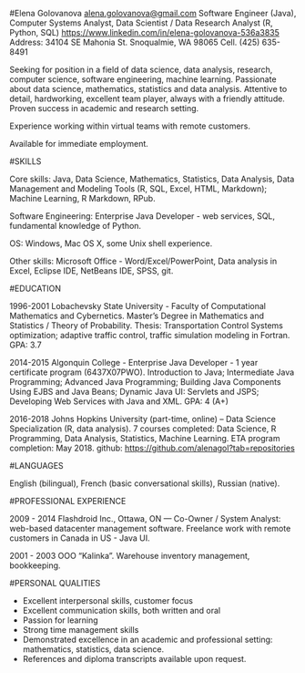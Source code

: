 #Elena Golovanova <alena.golovanova@gmail.com>
Software Engineer (Java), Computer Systems Analyst,
Data Scientist / Data Research Analyst (R, Python, SQL)
https://www.linkedin.com/in/elena-golovanova-536a3835
Address: 34104 SE Mahonia St.
Snoqualmie, WA 98065
Cell. (425) 635-8491

Seeking for position in a field of data science, data analysis, research, computer science,
software engineering, machine learning. Passionate about data science, mathematics,
statistics and data analysis. Attentive to detail, hardworking, excellent team player,
always with a friendly attitude. Proven success in academic and research setting.

Experience working within virtual teams with remote customers. 

Available for immediate employment.
 
#SKILLS

Core skills: Java, Data Science, Mathematics, Statistics, Data Analysis, Data Management
and Modeling Tools (R, SQL, Excel, HTML, Markdown); Machine Learning, R Markdown, RPub.

Software Engineering: Enterprise Java Developer - web services, SQL, fundamental knowledge
of Python.

OS: Windows, Mac OS X, some Unix shell experience.

Other skills: Microsoft Office - Word/Excel/PowerPoint, Data analysis in Excel, Eclipse
IDE, NetBeans IDE, SPSS, git.

#EDUCATION

1996-2001  Lobachevsky State University - Faculty of Computational Mathematics and Cybernetics.
Master’s Degree in Mathematics and Statistics / Theory of Probability. Thesis: Transportation
Control Systems optimization; adaptive traffic control, traffic simulation modeling in Fortran.
GPA: 3.7

2014-2015  Algonquin College  - Enterprise Java Developer - 1 year certificate program (6437X07PWO).
Introduction to Java; Intermediate Java Programming; Advanced Java Programming; Building Java
Components Using EJBS and Java Beans; Dynamic Java UI: Servlets and JSPS; Developing Web Services
with Java and XML.
GPA: 4 (A+)

2016-2018 Johns Hopkins University (part-time, online) – Data Science Specialization (R, data analysis).
7 courses completed: Data Science, R Programming, Data Analysis, Statistics, Machine Learning.
ETA program completion: May 2018. github: https://github.com/alenagol?tab=repositories

#LANGUAGES

English (bilingual), French (basic conversational skills), Russian (native).

#PROFESSIONAL EXPERIENCE

2009 - 2014	Flashdroid Inc., Ottawa, ON — Co-Owner / System Analyst: web-based datacenter management
software. Freelance work with remote customers in Canada in US - Java UI.

2001 - 2003	OOO “Kalinka”. Warehouse inventory management, bookkeeping.

#PERSONAL QUALITIES
* Excellent interpersonal skills, customer focus
* Excellent communication skills, both written and oral
* Passion for learning
* Strong time management skills
* Demonstrated excellence in an academic and professional setting: mathematics, statistics, data science.
* References and diploma transcripts available upon request.
